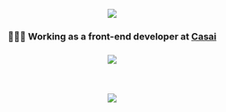 <p align="center">
<img src="https://i.imgur.com/w85qGyZ.jpg" />
 </p>
 
 <h3 align="center">
   👩🏻‍💻  Working as a front-end developer at <a href="https://github.com/casai-org"> Casai </a><br>
  <h3>
  
  
<p align="center">
  <img src="https://github-readme-stats.vercel.app/api?username=sofiapatrocinio&show_icons=truehttps://github-readme-stats.vercel.app/api?username=sofiapatrocinio&show_icons=true&theme=vue-dark&count_private=true" />
</p>
<br>
<p align="center">
<img src="https://i.imgur.com/eYokR92.jpg" />
 </p>

